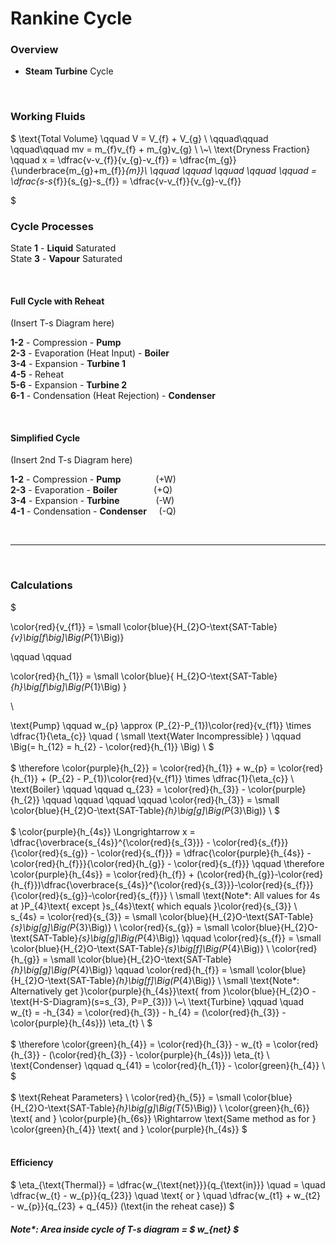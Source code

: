 # Rankine Cycle

### Overview
- **Steam Turbine** Cycle

</br>

### Working Fluids
$
\text{Total Volume} \qquad V = V_{f} + V_{g} \\
\qquad\qquad \qquad\qquad mv = m_{f}v_{f} + m_{g}v_{g} \\
\\~\\
\text{Dryness Fraction} \qquad x = \dfrac{v-v_{f}}{v_{g}-v_{f}} = \dfrac{m_{g}}{\underbrace{m_{g}+m_{f}}_{m}}\\
\qquad \qquad \qquad \qquad \qquad  = \dfrac{s-s_{f}}{s_{g}-s_{f}} = \dfrac{v-v_{f}}{v_{g}-v_{f}}


$

### Cycle Processes

State **1** - **Liquid** Saturated </br>
State **3** - **Vapour** Saturated

</br>

#### Full Cycle with Reheat
(Insert T-s Diagram here)

**1-2** - Compression - **Pump** </br>
**2-3** - Evaporation (Heat Input) - **Boiler** </br>
**3-4** - Expansion - **Turbine 1** </br>
**4-5** - Reheat </br>
**5-6** - Expansion - **Turbine 2** </br>
**6-1** - Condensation (Heat Rejection) - **Condenser** </br>


</br>

#### Simplified Cycle
(Insert 2nd T-s Diagram here)

**1-2** - Compression - **Pump** &emsp; &emsp; &nbsp; &nbsp; (+W) </br>
**2-3** - Evaporation - **Boiler** &emsp; &emsp; &emsp; (+Q)</br>
**3-4** - Expansion - **Turbine** &emsp; &emsp; &emsp; (-W)</br>
**4-1** - Condensation - **Condenser** &nbsp; &nbsp; (-Q)</br>

</br><hr></br>

### Calculations
$ 

\color{red}{v_{f1}} = \small \color{blue}{H_{2}O-\text{SAT-Table}_{v}\big[f\big]\Big(P_{1}\Big)}

\qquad \qquad

\color{red}{h_{1}} = \small \color{blue}{ H_{2}O-\text{SAT-Table}_{h}\big[f\big]\Big(P_{1}\Big) }

\\

\text{Pump} \qquad w_{p}  \approx (P_{2}-P_{1})\color{red}{v_{f1}} \times \dfrac{1}{\eta_{c}} \quad ( \small \text{Water Incompressible} ) \qquad \Big(= h_{12} = h_{2} - \color{red}{h_{1}} \Big) \\
$
</br></br>
$
\therefore \color{purple}{h_{2}} = \color{red}{h_{1}} + w_{p} = \color{red}{h_{1}} + (P_{2} - P_{1})\color{red}{v_{f1}} \times \dfrac{1}{\eta_{c}}
\\
\text{Boiler} \qquad \qquad q_{23} = \color{red}{h_{3}} - \color{purple}{h_{2}} \qquad \qquad \qquad \qquad \color{red}{h_{3}} = \small \color{blue}{H_{2}O-\text{SAT-Table}_{h}\big[g]\Big(P_{3}\Big)} \\
$
</br></br>
$
\color{purple}{h_{4s}} \Longrightarrow x = \dfrac{\overbrace{s_{4s}}^{\color{red}{s_{3}}} - \color{red}{s_{f}}}{\color{red}{s_{g}} - \color{red}{s_{f}}} = \dfrac{\color{purple}{h_{4s}} - \color{red}{h_{f}}}{\color{red}{h_{g}} - \color{red}{s_{f}}}
\qquad
\therefore 
\color{purple}{h_{4s}} = \color{red}{h_{f}} + (\color{red}{h_{g}}-\color{red}{h_{f}})\dfrac{\overbrace{s_{4s}}^{\color{red}{s_{3}}}-\color{red}{s_{f}}}{\color{red}{s_{g}}-\color{red}{s_{f}}}
\\
\small \text{Note*: All values for 4s at }P_{4}\text{ except }s_{4s}\text{ which equals }\color{red}{s_{3}}
\\
s_{4s} = \color{red}{s_{3}} = \small \color{blue}{H_{2}O-\text{SAT-Table}_{s}\big[g]\Big(P_{3}\Big)}
\\
 \color{red}{s_{g}} = \small \color{blue}{H_{2}O-\text{SAT-Table}_{s}\big[g]\Big(P_{4}\Big)} \qquad
 \color{red}{s_{f}} = \small \color{blue}{H_{2}O-\text{SAT-Table}_{s}\big[f]\Big(P_{4}\Big)}
\\
 \color{red}{h_{g}} = \small \color{blue}{H_{2}O-\text{SAT-Table}_{h}\big[g]\Big(P_{4}\Big)} \qquad
 \color{red}{h_{f}} = \small \color{blue}{H_{2}O-\text{SAT-Table}_{h}\big[f]\Big(P_{4}\Big)}
\\
\small \text{Note*: Alternatively get }\color{purple}{h_{4s}}\text{ from }\color{blue}{H_{2}O - \text{H-S-Diagram}(s=s_{3}, P=P_{3})}
\\~\\
\text{Turbine} \qquad \quad w_{t} = -h_{34} = \color{red}{h_{3}} - h_{4} = (\color{red}{h_{3}} - \color{purple}{h_{4s}}) \eta_{t} \\
$
</br></br>
$
\therefore \color{green}{h_{4}} = \color{red}{h_{3}} - w_{t} = \color{red}{h_{3}} - (\color{red}{h_{3}} - \color{purple}{h_{4s}}) \eta_{t}
\\
\text{Condenser} \qquad q_{41} = \color{red}{h_{1}} - \color{green}{h_{4}} \\
$
</br></br>
$
\text{Reheat Parameters} \\
\color{red}{h_{5}} = \small \color{blue}{H_{2}O-\text{SAT-Table}_{h}\big[g]\Big(T_{5}\Big)}
\\
\color{green}{h_{6}} \text{ and } \color{purple}{h_{6s}} \Rightarrow \text{Same method as for } \color{green}{h_{4}} \text{ and } \color{purple}{h_{4s}}
$
</br></br>

#### Efficiency

$
\eta_{\text{Thermal}} = \dfrac{w_{\text{net}}}{q_{\text{in}}} 
\quad = \quad 
\dfrac{w_{t} - w_{p}}{q_{23}} 
\quad  \text{ or }  \quad 
\dfrac{w_{t1} + w_{t2} - w_{p}}{q_{23} + q_{45}} (\text{in the reheat case})
$

##### Note*: Area inside cycle of T-s diagram = $ w_{net} $ 
